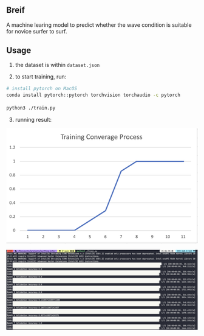 # 

## Breif

A machine learing model to predict whether the wave condition is suitable for novice surfer to surf.

## Usage

1. the dataset is within `dataset.json`

2. to start training, run:

```bash
# install pytorch on MacOS
conda install pytorch::pytorch torchvision torchaudio -c pytorch

python3 ./train.py
```

3. running result:

![](./train.png)

![](./train_log.png)
